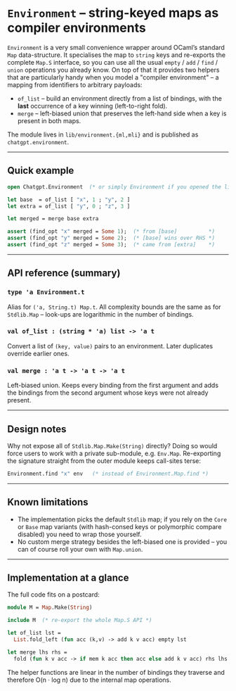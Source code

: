 # `Environment` – string-keyed maps as compiler environments

`Environment` is a very small convenience wrapper around OCaml’s standard
`Map` data-structure.  It specialises the map to `string` keys and re-exports
the complete `Map.S` interface, so you can use all the usual
`empty` / `add` / `find` / `union` operations you already know.  On top of
that it provides two helpers that are particularly handy when you model a
"compiler environment" – a mapping from identifiers to arbitrary payloads:

* `of_list` – build an environment directly from a list of bindings,
  with the **last** occurrence of a key winning (left-to-right fold).
* `merge`   – left-biased union that preserves the left-hand side when a
  key is present in both maps.

The module lives in `lib/environment.{ml,mli}` and is published as
`chatgpt.environment`.

---

## Quick example

```ocaml
open Chatgpt.Environment  (* or simply Environment if you opened the library *)

let base  = of_list [ "x", 1 ; "y", 2 ]
let extra = of_list [ "y", 0 ; "z", 3 ]

let merged = merge base extra

assert (find_opt "x" merged = Some 1);  (* from [base]          *)
assert (find_opt "y" merged = Some 2);  (* [base] wins over RHS *)
assert (find_opt "z" merged = Some 3);  (* came from [extra]    *)
```

---

## API reference (summary)

### `type 'a Environment.t`
Alias for `('a, String.t) Map.t`.  All complexity bounds are the same as for
`Stdlib.Map` – look-ups are logarithmic in the number of bindings.

### `val of_list : (string * 'a) list -> 'a t`
Convert a list of `(key, value)` pairs to an environment.  Later duplicates
override earlier ones.

### `val merge : 'a t -> 'a t -> 'a t`
Left-biased union.  Keeps every binding from the first argument and adds the
bindings from the second argument whose keys were not already present.

---

## Design notes

Why not expose all of `Stdlib.Map.Make(String)` directly?  Doing so would
force users to work with a private sub-module, e.g. `Env.Map`.  Re-exporting
the signature straight from the outer module keeps call-sites terse:

```ocaml
Environment.find "x" env   (* instead of Environment.Map.find *)
```

---

## Known limitations

* The implementation picks the default `Stdlib` map; if you rely on the
  `Core` or `Base` map variants (with hash-consed keys or polymorphic
  compare disabled) you need to wrap those yourself.
* No custom merge strategy besides the left-biased one is provided – you can
  of course roll your own with `Map.union`.

---

## Implementation at a glance

The full code fits on a postcard:

```ocaml
module M = Map.Make(String)

include M  (* re-export the whole Map.S API *)

let of_list lst =
  List.fold_left (fun acc (k,v) -> add k v acc) empty lst

let merge lhs rhs =
  fold (fun k v acc -> if mem k acc then acc else add k v acc) rhs lhs
```

The helper functions are linear in the number of bindings they traverse and
therefore O(n · log n) due to the internal map operations.

